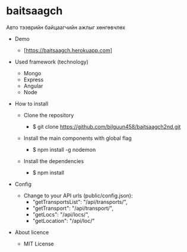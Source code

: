 # baitsaagch
  Авто тээврийн байцаагчийн ажлыг хөнгөвчлөх 
* Demo
  - [https://baitsaagch.herokuapp.com]
* Used framework (technology)
  - Mongo
  - Express
  - Angular
  - Node
* How to install
   - Clone the repository
   
     * $ git clone https://github.com/bilguun458/baitsaagch2nd.git

   - Install the main components with global flag

      * $ npm install -g nodemon

   - Install the dependencies

      * $ npm install

* Config
   - Change to your API urls (public/config.json):
       * "getTransportsList": "/api/transports/",
       * "getTransport": "/api/transport/",
       * "getLocs": "/api/locs/",
       * "getLocation": "/api/loc/"

* About licence
  - MIT License
